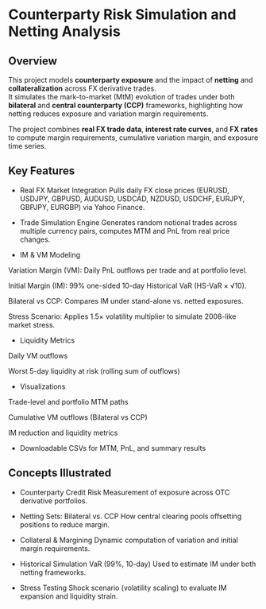 # Counterparty Risk Simulation and Netting Analysis

## Overview
This project models **counterparty exposure** and the impact of **netting** and **collateralization** across FX derivative trades.  
It simulates the mark-to-market (MtM) evolution of trades under both **bilateral** and **central counterparty (CCP)** frameworks, highlighting how netting reduces exposure and variation margin requirements.

The project combines **real FX trade data**, **interest rate curves**, and **FX rates** to compute margin requirements, cumulative variation margin, and exposure time series.



## Key Features
- Real FX Market Integration
Pulls daily FX close prices (EURUSD, USDJPY, GBPUSD, AUDUSD, USDCAD, NZDUSD, USDCHF, EURJPY, GBPJPY, EURGBP) via Yahoo Finance.

- Trade Simulation Engine
Generates random notional trades across multiple currency pairs, computes MTM and PnL from real price changes.

- IM & VM Modeling

Variation Margin (VM): Daily PnL outflows per trade and at portfolio level.

Initial Margin (IM): 99% one-sided 10-day Historical VaR (HS-VaR × √10).

Bilateral vs CCP: Compares IM under stand-alone vs. netted exposures.

Stress Scenario: Applies 1.5× volatility multiplier to simulate 2008-like market stress.

- Liquidity Metrics

Daily VM outflows

Worst 5-day liquidity at risk (rolling sum of outflows)

- Visualizations

Trade-level and portfolio MTM paths

Cumulative VM outflows (Bilateral vs CCP)

IM reduction and liquidity metrics

- Downloadable CSVs for MTM, PnL, and summary results



## Concepts Illustrated
 
- Counterparty Credit Risk
Measurement of exposure across OTC derivative portfolios.

- Netting Sets: Bilateral vs. CCP
How central clearing pools offsetting positions to reduce margin.

- Collateral & Margining
Dynamic computation of variation and initial margin requirements.

- Historical Simulation VaR (99%, 10-day)
Used to estimate IM under both netting frameworks.

- Stress Testing
Shock scenario (volatility scaling) to evaluate IM expansion and liquidity strain.

